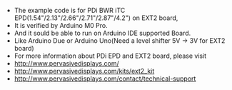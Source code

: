  *  The example code is for PDi BWR iTC EPD(1.54"/2.13"/2.66"/2.71"/2.87"/4.2") on EXT2 board,
 *  It is verified by Arduino M0 Pro.
 *  And it sould be able to run on Arduino IDE supported Board.
 *  Like Arduino Due or Arduino Uno(Need a level shifter 5V -> 3V for EXT2 board)  
 *  For more information about PDi EPD and EXT2 board, please visit 
 *  http://www.pervasivedisplays.com/
 *  http://www.pervasivedisplays.com/kits/ext2_kit
 *  http://www.pervasivedisplays.com/contact/technical-support
